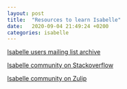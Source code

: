 ```yaml
---
layout: post
title:  "Resources to learn Isabelle"
date:   2020-09-04 21:49:24 +0200
categories: isabelle
---
```


[Isabelle users mailing list archive][mailing-list]

[Isabelle community on Stackoverflow][stackoverflow]

[Isabelle community on Zulip][zulip]


[mailing-list]: https://lists.cam.ac.uk/pipermail/cl-isabelle-users/index.html
[stackoverflow]: https://stackoverflow.com/questions/tagged/isabelle
[zulip]: https://isabelle.zulipchat.com/

